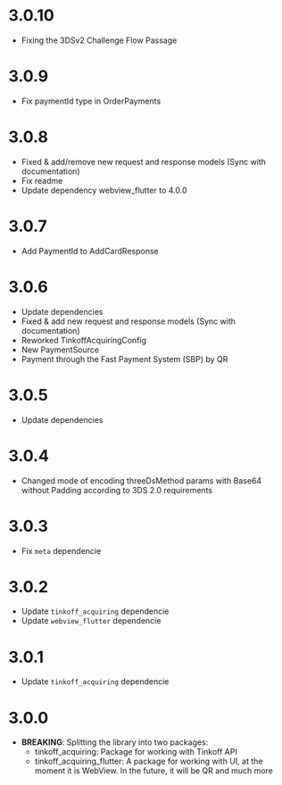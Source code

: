 # 3.0.10

* Fixing the 3DSv2 Challenge Flow Passage

# 3.0.9

* Fix paymentId type in OrderPayments

# 3.0.8

* Fixed & add/remove new request and response models (Sync with documentation)
* Fix readme
* Update dependency webview_flutter to 4.0.0

# 3.0.7

* Add PaymentId to AddCardResponse

# 3.0.6

* Update dependencies
* Fixed & add new request and response models (Sync with documentation)
* Reworked TinkoffAcquiringConfig
* New PaymentSource
* Payment through the Fast Payment System (SBP) by QR

# 3.0.5

* Update dependencies

# 3.0.4

* Changed mode of encoding threeDsMethod params with Base64 without Padding according to 3DS 2.0 requirements

# 3.0.3

* Fix `meta` dependencie

# 3.0.2

* Update `tinkoff_acquiring` dependencie
* Update `webview_flutter` dependencie

# 3.0.1

* Update `tinkoff_acquiring` dependencie

# 3.0.0

* **BREAKING**: Splitting the library into two packages:
  - tinkoff_acquiring: Package for working with Tinkoff API
  - tinkoff_acquiring_flutter: A package for working with UI, at the moment it is WebView. In the future, it will be QR and much more

